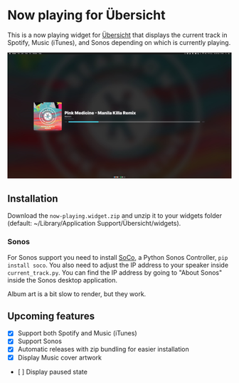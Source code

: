 # Now playing for Übersicht

This is a now playing widget for [Übersicht](http://tracesof.net/uebersicht/)
that displays the current track in Spotify, Music (iTunes), and Sonos depending on which
is currently playing.

![Screenshot of now playing widget](/docs/screenshot.jpg)

## Installation

Download the `now-playing.widget.zip` and unzip it to your widgets folder (default: ~/Library/Application Support/Übersicht/widgets).

### Sonos

For Sonos support you need to install [SoCo](https://github.com/SoCo/SoCo), a Python Sonos Controller, `pip install soco`. You also need to adjust the IP address to your speaker inside `current_track.py`. You can find the IP address by going to "About Sonos" inside the Sonos desktop application.

Album art is a bit slow to render, but they work.

## Upcoming features

- [x] Support both Spotify and Music (iTunes)
- [x] Support Sonos
- [x] Automatic releases with zip bundling for easier installation
- [x] Display Music cover artwork
- [ ] Display paused state
